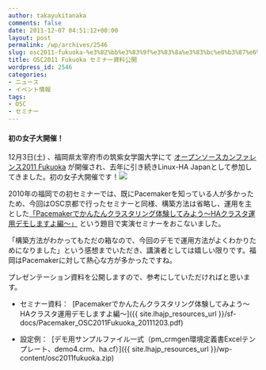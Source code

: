 ```yaml
---
author: takayukitanaka
comments: false
date: 2011-12-07 04:51:12+00:00
layout: post
permalink: /wp/archives/2546
slug: osc2011-fukuoka-%e3%82%bb%e3%83%9f%e3%83%8a%e3%83%bc%e8%b3%87%e6%96%99%e5%85%ac%e9%96%8b
title: OSC2011 Fukuoka セミナー資料公開
wordpress_id: 2546
categories:
- ニュース
- イベント情報
tags:
- OSC
- セミナー
---
```


#### 初の女子大開催！


12月3日(土) 、福岡県太宰府市の筑紫女学園大学にて [オープンソースカンファレンス2011 Fukuoka](http://www.ospn.jp/osc2011-fukuoka/) が開催され、去年に引き続きLinux-HA Japanとして参加してきました。初の女子大開催です！[![](/assets/images/wp-content/2011fukuoka.jpg)](/wp/archives/2546/2011fukuoka)

2010年の福岡での初セミナーでは、既にPacemakerを知っている人が多かったため、今回はOSC京都で行ったセミナーと同様、構築方法は省略し、運用を主とした[「](http://www.ospn.jp/osc2010-do/modules/eguide/event.php?eid=17)[Pacemakerでかんたんクラスタリング体験してみよう～HAクラスタ運用デモしますよ編～](http://www.ospn.jp/osc2011-fukuoka/modules/eguide/event.php?eid=4)[」](http://www.ospn.jp/osc2010-do/modules/eguide/event.php?eid=17) という題目で実演セミナーをおこないました。

「構築方法がわかってもただの箱なので、今回のデモで運用方法がよくわかりためになりました」という感想までいただき、講演者としては嬉しい限りです。福岡はPacemakerに対して熱心な方が多かったですね。

プレゼンテーション資料を公開しますので、参考にしていただければと思います。



	
  * セミナー資料：  [Pacemakerでかんたんクラスタリング体験してみよう～HAクラスタ運用デモしますよ編～]({{ site.lhajp_resources_url }}/sf-docs/Pacemaker_OSC2011Fukuoka_20111203.pdf)

	
  * 設定例：  [デモ用サンプルファイル一式（pm_crmgen環境定義書Excelテンプレート、demo4.crm、ha.cf）]({{ site.lhajp_resources_url }}/wp-content/osc2011fukuoka.zip)


